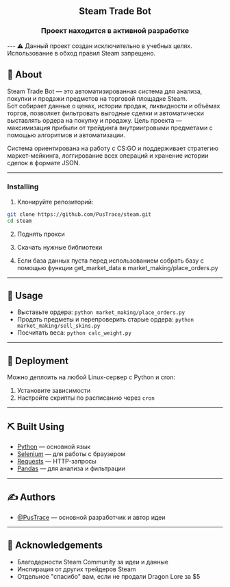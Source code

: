 <h2 align="center">Steam Trade Bot</h2>

<h3 align="center">Проект находится в активной разработке</h3>
---
⚠️ Данный проект создан исключительно в учебных целях. Использование в обход правил Steam запрещено.

## 🧐 About

Steam Trade Bot — это автоматизированная система для анализа, покупки и продажи предметов на торговой площадке Steam.  
Бот собирает данные о ценах, истории продаж, ликвидности и объёмах торгов, позволяет фильтровать выгодные сделки и автоматически выставлять ордера на покупку и продажу. Цель проекта — максимизация прибыли от трейдинга внутриигровыми предметами с помощью алгоритмов и автоматизации.

Система ориентирована на работу с CS:GO и поддерживает стратегию маркет-мейкинга, логгирование всех операций и хранение истории сделок в формате JSON.

---

### Installing

1. Клонируйте репозиторий:

```bash
git clone https://github.com/PusTrace/steam.git
cd steam
```

2. Поднять прокси

3. Скачать нужные библиотеки

4. Если база данных пуста перед использованием собрать базу с помощью функции get_market_data в market_making/place_orders.py

---

## 🎈 Usage

- Выставьте ордера: `python market_making/place_orders.py`
- Продать предметы и перепроверить старые ордера: `python market_making/sell_skins.py`
- Посчитать веса: `python calc_weight.py`

---

## 🚀 Deployment

Можно деплоить на любой Linux-сервер с Python и cron:

1. Установите зависимости
2. Настройте скрипты по расписанию через `cron`

---

## ⛏️ Built Using

- [Python](https://www.python.org/) — основной язык
- [Selenium](https://www.selenium.dev/) — для работы с браузером
- [Requests](https://docs.python-requests.org/) — HTTP-запросы
- [Pandas](https://pandas.pydata.org/) — для анализа и фильтрации

---

## ✍️ Authors

- [@PusTrace](https://github.com/PusTrace) — основной разработчик и автор идеи

---

## 🎉 Acknowledgements

- Благодарности Steam Community за идеи и данные
- Инспирация от других трейдеров Steam
- Отдельное "спасибо" вам, если не продали Dragon Lore за $5